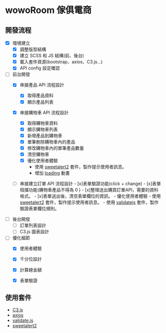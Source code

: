 

# wowoRoom 傢俱電商


## 開發流程
- [x] 環境建立
    - [x] 調整版型結構
    - [x] 建立 SCSS 和 JS 結構(前、後台)
    - [x] 載入套件資源(bootstrap、axios、C3.js...)
    - [x] API config 設定確認

- [ ] 前台開發
    - [x] 串接產品 API 流程設計
        - [x] 取得產品資料
        - [x] 顯示產品列表
 
    - [x] 串接購物車 API 流程設計
 
        - [x] 取得購物車資料
        - [x] 顯示購物車列表
        - [x] 新增產品到購物車
        - [x] 單筆刪除購物車內的產品
        - [x] 修改購物車內的單筆產品數量
        - [x] 清空購物車
        - [x] 優化使用者體驗
             - 使用 [sweetalert2](https://sweetalert2.github.io/#usage) 套件，製作提示使用者訊息。
             - 增加 [loading](https://loading.io/) 動畫
  
    - [ ] 串接建立訂單 API 流程設計
           - [x]表單驗證功能(click + change)
           - [x]表單阻擋功能(購物車產品不得為 0 )
           - [x]整理送出購買訂單API，需要的資料格式。
           - [x]表單送出後，清空表單欄位的資訊。
           - 優化使用者體驗
            - 使用 [sweetalert2](https://sweetalert2.github.io/#usage) 套件，製作提示使用者訊息。
            - 使用 [validatejs](https://validatejs.org/) 套件，製作驗證表單欄位規則。
- [ ] 後台開發
    - [ ] 訂單列表設計
    - [ ] C3.js 圖表設計

- [ ] 優化細節
    - [x] 使用者體驗
    - [x] 千分位設計
    - [x] 計算總金額
    - [x] 表單驗證


## 使用套件
- [C3.js](https://c3js.org/)
- [axios](https://github.com/axios/axios)
- [validate.js](https://validatejs.org/)
- [sweetalert2](https://sweetalert2.github.io/)